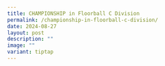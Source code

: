 ```yaml
---
title: CHAMPIONSHIP in Floorball C Division
permalink: /championship-in-floorball-c-division/
date: 2024-08-27
layout: post
description: ""
image: ""
variant: tiptap
---
```

